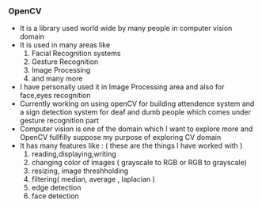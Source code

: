 ### OpenCV
* It is a library used world wide by many people in computer vision domain
* It is used in many areas like 
   1. Facial Recognition systems
   2. Gesture Recognition
   3. Image Processing
   4. and many more
* I have personally used it in Image Processing area and also for face,eyes recognition
* Currently working on using openCV for building attendence system and a sign detection system for deaf and dumb people which comes under gesture recognition part
* Computer vision is one of the domain which I want to explore more and OpenCV fullfilly suppose my purpose of exploring CV domain
* It has many features like : ( these are the things I have worked with )
   1. reading,displaying,writing
   2. changing color of images ( grayscale to RGB or RGB to grayscale)
   3. resizing, image threshholding
   4. filtering( median, average , laplacian )
   5. edge detection
   6. face detection 

